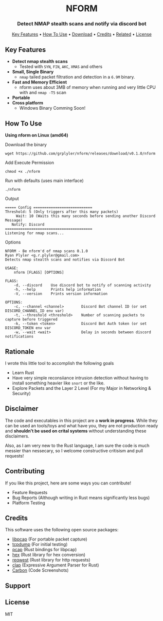 
<h1 align="center">
  NFORM
</h1>

<h3 align="center">Detect NMAP stealth scans and notify via discord bot</h3>

<p align="center">
  <a href="#key-features">Key Features</a> •
  <a href="#how-to-use">How To Use</a> •
  <a href="#download">Download</a> •
  <a href="#credits">Credits</a> •
  <a href="#related">Related</a> •
  <a href="#license">License</a>
</p>


## Key Features
* **Detect nmap stealth scans**
    * Tested with `SYN`, `FIN`, `AKC`, `XMAS` and others
* **Small, Single Binary**
    * `nmap` tailed packet filtration and detection in a `6.9M` binary.
* **Fast and Memory Efficient**
    * nform uses about 3MB of memory when running and very little CPU with and `nmap -T5` scan
* **Portable**
* **Cross platform**
    * Windows Binary Comming Soon!

## How To Use

**Using nform on Linux (amd64)**

Download the binary

```
wget https://github.com/grplyler/nform/releases/download/v0.1.0/nform
```

Add Execute Permission
```
chmod +x ./nform
```

Run with defaults (uses main interface)
```
./nform
```

Output
```
===== Config ===========================
Threshold: 5 (Only triggers after this many packets)
     Wait: 10 (Waits this many seconds before sending another Discord Message)
   Notify: Discord
========================================
Listening for nmap scans...
```

Options
```
NFORM - Be nform'd of nmap scans 0.1.0
Ryan Plyler <g.r.plyler@gmail.com>
Detects nmap stealth scans and notifies via Discord Bot

USAGE:
    nform [FLAGS] [OPTIONS]

FLAGS:
    -d, --discord    Use discord bot to notify of scanning activity
    -h, --help       Prints help information
    -V, --version    Prints version information

OPTIONS:
    -c, --channel <channel>        Discord Bot channel ID (or set DISCORD_CHANNEL_ID env var)
    -t, --threshold <threshold>    Number of scanning packets to capture before triggered
    -k, --token <token>            Discord Bot Auth token (or set DISCORD_TOKEN env var
    -w, --wait <wait>              Delay in seconds between discord notifications
```

## Rationale

I wrote this little tool to accomplish the following goals
* Learn Rust
* Have very simple reconsiiance intrusion detection without having to install something heavier like `snort` or the like.
* Explore Packets and the Layer 2 Level (For my Major in Networking & Security)

## Disclaimer

The code and executables in this project are a **work in progress**. While they can be used an tools/toys and what have you, they are not production ready and **shouldn't be used on crital systems** without understanding these disclaimers. 

Also, as I am very new to the Rust language, I am sure the code is much messier than nessecary, so I welcome constructive critisism and pull requests!

## Contributing

If you like this project, here are some ways you can contribute!

* Feature Requests
* Bug Reports (Although writing in Rust means significantly less bugs)
* Platform Testing

## Credits

This software uses the following open source packages:

- [libpcap](https://nodejs.org/) (For portable packet capture)
- [tcpdump](https://www.tcpdump.org/) (For initial testing)
- [pcap](https://crates.io/crates/pcap) (Rust bindings for libpcap)
- [hex](https://crates.io/crates/hex) (Rust library for hex conversion)
- [reqwest](https://crates.io/crates/reqwest) (Rust library for http requests)
- [clap](https://crates.io/crates/clap) (Expressive Argument Parser for Rust)
- [Carbon](http://carbon.now.sh) (Code Screenshots)


## Support

## License

MIT




